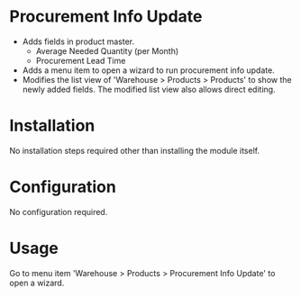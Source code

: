 Procurement Info Update
=====================

* Adds fields in product master.
  * Average Needed Quantity (per Month)
  * Procurement Lead Time
* Adds a menu item to open a wizard to run procurement info update.
* Modifies the list view of 'Warehouse > Products > Products' to show the newly added fields.  The modified list view also allows direct editing.

Installation
============

No installation steps required other than installing the module itself.

Configuration
=============

No configuration required.

Usage
=====

Go to menu item 'Warehouse > Products > Procurement Info Update' to open a wizard.

